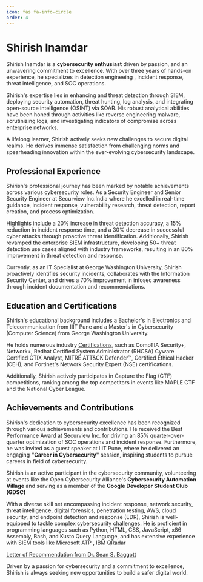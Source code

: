 ```yaml
---
icon: fas fa-info-circle
order: 4
---
```

# Shirish Inamdar

Shirish Inamdar is a **cybersecurity enthusiast** driven by passion, and an unwavering commitment to excellence. With over three years of hands-on experience, he specializes in detection engineeing , incident response, threat intelligence, and SOC operations.

Shirish's expertise lies in enhancing and threat detection through SIEM, deploying security automation, threat hunting, log analysis, and integrating open-source intelligence (OSINT) via SOAR. His robust analytical abilities have been honed through activities like reverse engineering malware, scrutinizing logs, and investigating indicators of compromise across enterprise networks.

A lifelong learner, Shirish actively seeks new challenges to secure digital realms. He derives immense satisfaction from challenging norms and spearheading innovation within the ever-evolving cybersecurity landscape.

## Professional Experience
Shirish's professional journey has been marked by notable achievements across various cybersecurity roles. As a Security Engineer and Senior Security Engineer at Securview Inc.India where he excelled in real-time guidance, incident response, vulnerability research, threat detection, report creation, and process optimization.

Highlights include a 20% increase in threat detection accuracy, a 15% reduction in incident response time, and a 30% decrease in successful cyber attacks through proactive threat identification. Additionally, Shirish revamped the enterprise SIEM infrastructure, developing 50+ threat detection use cases aligned with industry frameworks, resulting in an 80% improvement in threat detection and response.

Currently, as an IT Specialist at George Washington University, Shirish proactively identifies security incidents, collaborates with the Information Security Center, and drives a 70% improvement in infosec awareness through incident documentation and recommendations.


## Education and Certifications

Shirish's educational background includes a Bachelor's in Electronics and Telecommunication from IIIT Pune and a Master's in Cybersecurity (Computer Science) from George Washington University.

He holds numerous industry [Certifications](https://drive.google.com/file/d/11-9YgKKwBAyATaIs5abf3SWKjBld64mD/view?usp=sharing), such as CompTIA Security+, Network+, Redhat Certified System Administrator (RHCSA) Cyware Certified CTIX Analyst, MITRE ATT&CK Defender™, Certified Ethical Hacker (CEH), and Fortinet's Network Security Expert (NSE) certifications. 

Additionally, Shirish actively participates in Capture the Flag (CTF) competitions, ranking among the top competitors in events like MAPLE CTF and the National Cyber League.

## Achievements and Contributions

Shirish's dedication to cybersecurity excellence has been recognized through various achievements and contributions. He received the Best Performance Award at Securview Inc. for driving an 85% quarter-over-quarter optimization of SOC operations and incident response. Furthermore, he was invited as a guest speaker at IIIT Pune, where he delivered an engaging **"Career in Cybersecurity"** session, inspiring students to pursue careers in field of cybersecurity.

Shirish is an active participant in the cybersecurity community, volunteering at events like the Open Cybersecurity Alliance's **Cybersecurity Automation Village** and serving as a member of the **Google Developer Student Club (GDSC)**

With a diverse skill set encompassing incident response, network security, threat intelligence, digital forensics, penetration testing, AWS, cloud security, and endpoint detection and response (EDR), Shirish is well-equipped to tackle complex cybersecurity challenges. He is proficient in programming languages such as Python, HTML, CSS, JavaScript, x86 Assembly, Bash, and Kusto Query Language, and has extensive experience with SIEM tools like Microsoft ATP , IBM QRadar 

[Letter of Recommendation from Dr. Sean S. Baggott](https://drive.google.com/file/d/1VR98wDnb1rXgcEFwM0ZQmGzuzFZi1BYU/view?usp=sharing)

Driven by a passion for cybersecurity and a commitment to excellence, Shirish is always seeking new opportunities to build a safer digital world.
